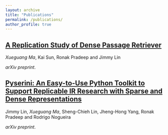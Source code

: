 ```yaml
---
layout: archive
title: "Publications"
permalink: /publications/
author_profile: true
---
```


## [A Replication Study of Dense Passage Retriever](https://arxiv.org/abs/2104.05740)

*Xueguang Ma*, Kai Sun, Ronak Pradeep and Jimmy Lin

_arXiv preprint_.

## [Pyserini: An Easy-to-Use Python Toolkit to Support Replicable IR Research with Sparse and Dense Representations](https://arxiv.org/abs/2102.10073)

Jimmy Lin, *Xueguang Ma*, Sheng-Chieh Lin, Jheng-Hong Yang, Ronak Pradeep and Rodrigo Nogueira

_arXiv preprint_.

<!-- {% if author.googlescholar %}
  You can also find my articles on <u><a href="{{author.googlescholar}}">my Google Scholar profile</a>.</u>
{% endif %}

{% include base_path %}

{% for post in site.publications reversed %}
  {% include archive-single.html %}
{% endfor %} -->
